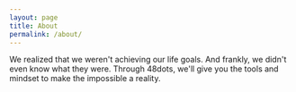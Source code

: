 ```yaml
---
layout: page
title: About
permalink: /about/
---
```


We realized that we weren't achieving our life goals. And frankly, we didn't even know what they were. Through 48dots, we'll give you the tools and mindset to make the impossible a reality.